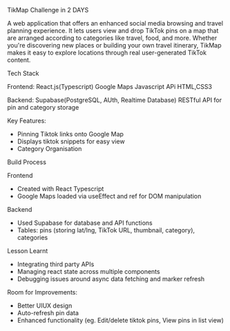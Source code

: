 TikMap Challenge in 2 DAYS

A web application that offers an enhanced social media browsing and travel planning experience. It lets users view and drop TikTok pins on a map that are arranged according to categories like travel, food, and more. Whether you're discovering new places or building your own travel itinerary, TikMap makes it easy to explore locations through real user-generated TikTok content.

Tech Stack

Frontend:
React.js(Typescript)
Google Maps Javascript APi
HTML,CSS3

Backend:
Supabase(PostgreSQL, AUth, Realtime Database)
RESTful API for pin and category storage

Key Features:
- Pinning Tiktok links onto Google Map
- Displays tiktok snippets for easy view
- Category Organisation

Build Process

Frontend
- Created with React Typescript 
- Google Maps loaded via useEffect and ref for DOM manipulation

Backend
- Used Supabase for database and API functions
- Tables: pins (storing lat/lng, TikTok URL, thumbnail, category), categories

Lesson Learnt
- Integrating third party APIs
- Managing react state across multiple components
- Debugging issues around async data fetching and marker refresh

Room for Improvements:
- Better UIUX design
- Auto-refresh pin data
- Enhanced functionality (eg. Edit/delete tiktok pins, View pins in list view)

